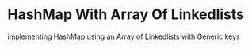 # HashMap With Array Of Linkedlists
implementing HashMap using an Array of Linkedlists with Generic keys
